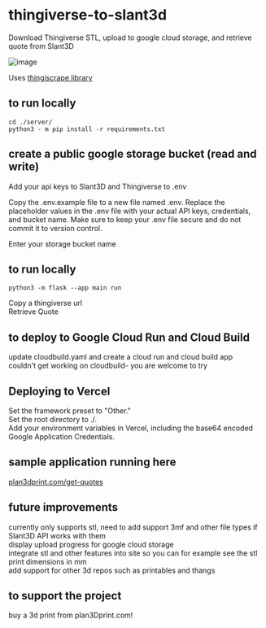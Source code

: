# thingiverse-to-slant3d
Download Thingiverse STL, upload to google cloud storage, and retrieve quote from Slant3D

![image](https://github.com/user-attachments/assets/2a36eeab-0a53-48cd-984a-538602ff69da)


Uses [thingiscrape library](https://github.com/cam-cambridge/thingiscrape)

## to run locally
```
cd ./server/
python3 - m pip install -r requirements.txt
```

## create a public google storage bucket (read and write)
Add your api keys to Slant3D and Thingiverse to .env

Copy the .env.example file to a new file named .env.
Replace the placeholder values in the .env file with your actual API keys, credentials, and bucket name.
Make sure to keep your .env file secure and do not commit it to version control.

Enter your storage bucket name  

## to run locally
```
python3 -m flask --app main run 
```
Copy a thingiverse url   
Retrieve Quote  

## to deploy to Google Cloud Run and Cloud Build
update cloudbuild.yaml and create a cloud run and cloud build app  
couldn't get working on cloudbuild- you are welcome to try

## Deploying to Vercel
Set the framework preset to "Other."  
Set the root directory to ./.  
Add your environment variables in Vercel, including the base64 encoded Google Application Credentials.

## sample application running here
[plan3dprint.com/get-quotes](https://thingiverse-to-slant3d-n5eslum38-nimbus-prints-projects.vercel.app/)

## future improvements
currently only supports stl, need to add support 3mf and other file types if Slant3D API works with them  
display upload progress for google cloud storage  
integrate stl and other features into site so you can for example see the stl print dimensions in mm  
add support for other 3d repos such as printables and thangs  

## to support the project
buy a 3d print from plan3Dprint.com!

